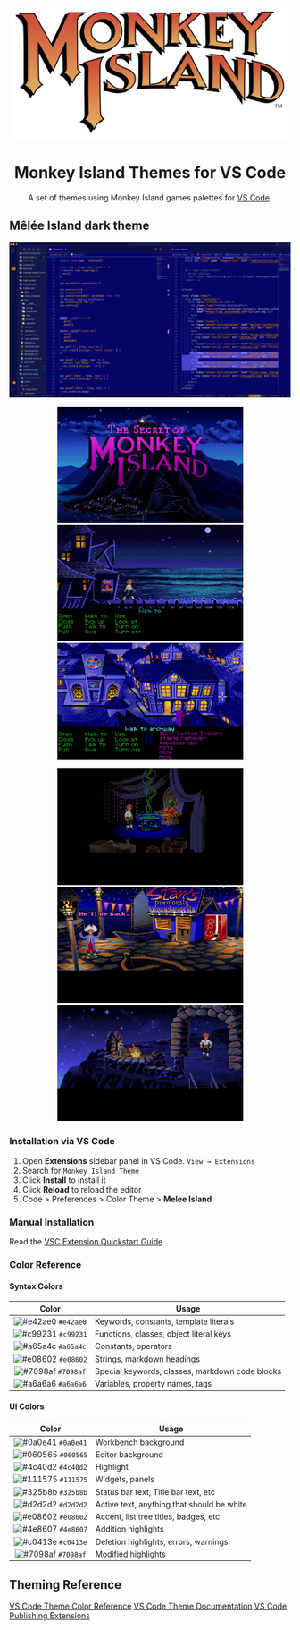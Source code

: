 <p align="center">
  <img alt="Monkey Island Logo" src="https://github.com/vicchirino/monkey-island-theme/blob/main/images/monkey-island-logo.png" width="500" />
</p>
<h1 align="center">
  Monkey Island Themes for VS Code
</h1>
<p align="center">
  A set of themes using Monkey Island games palettes for <a href="https://victorchirino.com">VS Code</a>.
</p>

## Mêlée Island dark theme

![demo](https://github.com/vicchirino/monkey-island-theme/blob/main/images/melee-island-theme-demo.png)

<p align="middle">
  <p align="middle">
    <img src="https://github.com/vicchirino/monkey-island-theme/blob/main/images/palette-1.jpg" width="333" />
    <img src="https://github.com/vicchirino/monkey-island-theme/blob/main/images/palette-2.jpg" width="333" /> 
    <img src="https://github.com/vicchirino/monkey-island-theme/blob/main/images/palette-3.jpg" width="333" />
  </p>
   <p align="middle">
    <img src="https://github.com/vicchirino/monkey-island-theme/blob/main/images/palette-4.jpg" width="333" />
    <img src="https://github.com/vicchirino/monkey-island-theme/blob/main/images/palette-5.jpg" width="333" /> 
    <img src="https://github.com/vicchirino/monkey-island-theme/blob/main/images/palette-6.jpg" width="333" />
  </p>
<p align="middle">

### Installation via VS Code

1. Open **Extensions** sidebar panel in VS Code. `View → Extensions`
2. Search for `Monkey Island Theme`
3. Click **Install** to install it
4. Click **Reload** to reload the editor
5. Code > Preferences > Color Theme > **Melee Island**

### Manual Installation

Read the [VSC Extension Quickstart Guide](https://github.com/vicchirino/monkey-island-theme/blob/main/vsc-extension-quickstart.md)

### Color Reference

#### Syntax Colors

|                                 Color                                  | Usage                                           |
| :--------------------------------------------------------------------: | ----------------------------------------------- |
| ![#e42ae0](https://via.placeholder.com/10/e42ae0.png?text=+) `#e42ae0` | Keywords, constants, template literals          |
| ![#c99231](https://via.placeholder.com/10/c99231.png?text=+) `#c99231` | Functions, classes, object literal keys         |
| ![#a65a4c](https://via.placeholder.com/10/a65a4c.png?text=+) `#a65a4c` | Constants, operators                            |
| ![#e08602](https://via.placeholder.com/10/e08602.png?text=+) `#e08602` | Strings, markdown headings                      |
| ![#7098af](https://via.placeholder.com/10/7098af.png?text=+) `#7098af` | Special keywords, classes, markdown code blocks |
| ![#a6a6a6](https://via.placeholder.com/10/a6a6a6.png?text=+) `#a6a6a6` | Variables, property names, tags                 |

#### UI Colors

|                                 Color                                  | Usage                                      |
| :--------------------------------------------------------------------: | ------------------------------------------ |
| ![#0a0e41](https://via.placeholder.com/10/0a0e41.png?text=+) `#0a0e41` | Workbench background                       |
| ![#060565](https://via.placeholder.com/10/060565.png?text=+) `#060565` | Editor background                          |
| ![#4c40d2](https://via.placeholder.com/10/4c40d2.png?text=+) `#4c40d2` | Highlight                                  |
| ![#111575](https://via.placeholder.com/10/111575.png?text=+) `#111575` | Widgets, panels                            |
| ![#325b8b](https://via.placeholder.com/10/325b8b.png?text=+) `#325b8b` | Status bar text, Title bar text, etc       |
| ![#d2d2d2](https://via.placeholder.com/10/d2d2d2.png?text=+) `#d2d2d2` | Active text, anything that should be white |
| ![#e08602](https://via.placeholder.com/10/e08602.png?text=+) `#e08602` | Accent, list tree titles, badges, etc      |
| ![#4e8607](https://via.placeholder.com/10/4e8607.png?text=+) `#4e8607` | Addition highlights                        |
| ![#c0413e](https://via.placeholder.com/10/c0413e.png?text=+) `#c0413e` | Deletion highlights, errors, warnings      |
| ![#7098af](https://via.placeholder.com/10/7098af.png?text=+) `#7098af` | Modified highlights                        |

## Theming Reference

[VS Code Theme Color Reference](https://code.visualstudio.com/docs/getstarted/theme-color-reference)
[VS Code Theme Documentation](https://code.visualstudio.com/docs/extensions/themes-snippets-colorizers)
[VS Code Publishing Extensions](https://code.visualstudio.com/docs/extensions/publish-extension)
